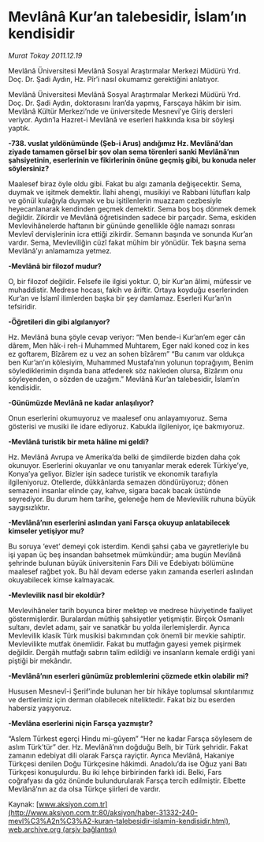 # Mevlânâ Kur’an talebesidir, İslam’ın kendisidir

*Murat Tokay 2011.12.19*

<font class="agenda2NewsSpot">
 Mevlânâ Üniversitesi Mevlânâ Sosyal Araştırmalar Merkezi Müdürü Yrd. Doç. Dr. Şadi Aydın, Hz. Pîr’i nasıl okumamız gerektiğini anlatıyor.
</font>
<font class="newsDetail">
 <p>
  Mevlânâ Üniversitesi Mevlânâ Sosyal Araştırmalar Merkezi Müdürü Yrd. Doç. Dr. Şadi Aydın, doktorasını İran’da yapmış, Farsçaya hâkim bir isim. Mevlânâ Kültür Merkezi’nde ve üniversitede Mesnevi’ye Giriş dersleri veriyor. Aydın’la Hazret-i Mevlânâ ve eserleri hakkında kısa bir söyleşi yaptık.
 </p>
 <p>
  <strong>
   -738. vuslat yıldönümünde (Şeb-i Arus) andığımız Hz. Mevlânâ’dan ziyade tamamen görsel bir şov olan sema törenleri sanki Mevlânâ’nın şahsiyetinin, eserlerinin ve fikirlerinin önüne geçmiş gibi, bu konuda neler söylersiniz?
  </strong>
 </p>
 <p>
  Maalesef biraz öyle oldu gibi. Fakat bu algı zamanla değişecektir. Sema, duymak ve işitmek demektir. İlahi ahengi, musikiyi ve Rabbani lütufları kalp ve gönül kulağıyla duymak ve bu işitilenlerin muazzam cezbesiyle heyecanlanarak kendinden geçmek demektir. Sema boş boş dönmek demek değildir. Zikirdir ve Mevlânâ öğretisinden sadece bir parçadır. Sema, eskiden Mevlevihânelerde haftanın bir gününde genellikle öğle namazı sonrası Mevlevî dervişlerinin icra ettiği zikirdir. Semanın başında ve sonunda Kur’an vardır. Sema, Mevleviliğin cüzî fakat mühim bir yönüdür. Tek başına sema Mevlânâ’yı anlamamıza yetmez.
 </p>
 <p>
  <strong>
   -Mevlânâ bir filozof mudur?
  </strong>
 </p>
 <p>
  O, bir filozof değildir. Felsefe ile ilgisi yoktur. O, bir Kur’an âlimi, müfessir ve muhaddistir. Medrese hocası, fakih ve âriftir. Ortaya koyduğu eserlerinden Kur’an ve İslamî ilimlerden başka bir şey damlamaz. Eserleri Kur’an’ın tefsiridir.
 </p>
 <p>
  <strong>
   -Öğretileri din gibi algılanıyor?
  </strong>
 </p>
 <p>
  Hz. Mevlânâ buna şöyle cevap veriyor: “Men bende-i Kur’an’em eger cân dârem, Men hâk-i reh-i Muhammed Muhtarem, Eger nakl koned coz in kes ez goftarem, Bîzârem ez u vez an sohen bîzârem” “Bu canım var oldukça ben Kur’an’ın kölesiyim, Muhammed Mustafa’nın yolunun toprağıyım, Benim söylediklerimin dışında bana atfederek söz nakleden olursa, Bîzârım onu söyleyenden, o sözden de uzağım.” Mevlânâ Kur’an talebesidir, İslam’ın kendisidir.
 </p>
 <p>
  <strong>
   -Günümüzde Mevlânâ ne kadar anlaşılıyor?
  </strong>
 </p>
 <p>
  Onun eserlerini okumuyoruz ve maalesef onu anlayamıyoruz. Sema gösterisi ve musiki ile idare ediyoruz. Kabukla ilgileniyor, içe bakmıyoruz.
 </p>
 <p>
  <strong>
   -Mevlânâ turistik bir meta hâline mi geldi?
  </strong>
 </p>
 <p>
  Hz. Mevlânâ Avrupa ve Amerika’da belki de şimdilerde bizden daha çok okunuyor. Eserlerini okuyanlar ve onu tanıyanlar merak ederek Türkiye’ye, Konya’ya geliyor. Bizler işin sadece turistik ve ekonomik tarafıyla ilgileniyoruz. Otellerde, dükkânlarda semazen döndürüyoruz; dönen semazeni insanlar elinde çay, kahve, sigara bacak bacak üstünde seyrediyor. Bu durum hem tarihe, geleneğe hem de Mevlevilik ruhuna büyük saygısızlıktır.
 </p>
 <p>
  <strong>
   -Mevlânâ’nın eserlerini aslından yani Farsça okuyup anlatabilecek kimseler yetişiyor mu?
  </strong>
 </p>
 <p>
  Bu soruya ‘evet’ demeyi çok isterdim. Kendi şahsi çaba ve gayretleriyle bu işi yapan üç beş insandan bahsetmek mümkündür; ama bugün Mevlânâ şehrinde bulunan büyük üniversitenin Fars Dili ve Edebiyatı bölümüne maalesef rağbet yok. Bu hâl devam ederse yakın zamanda eserleri aslından okuyabilecek kimse kalmayacak.
 </p>
 <p>
  <strong>
   -Mevlevilik nasıl bir ekoldür?
  </strong>
 </p>
 <p>
  Mevlevihâneler tarih boyunca birer mektep ve medrese hüviyetinde faaliyet göstermişlerdir. Buralardan müthiş şahsiyetler yetişmiştir. Birçok Osmanlı sultanı, devlet adamı, şair ve sanatkâr bu yolda ilerlemişlerdir. Ayrıca Mevlevilik klasik Türk musikisi bakımından çok önemli bir mevkie sahiptir. Mevlevilikte mutfak önemlidir. Fakat bu mutfağın gayesi yemek pişirmek değildir. Dergâh mutfağı sabrın talim edildiği ve insanların kemale erdiği yani piştiği bir mekândır.
 </p>
 <p>
  <strong>
   -Mevlânâ’nın eserleri günümüz problemlerini çözmede etkin olabilir mi?
  </strong>
 </p>
 <p>
  Hususen Mesnevî-i Şerif’inde bulunan her bir hikâye toplumsal sıkıntılarımız ve dertlerimiz için derman olabilecek niteliktedir. Fakat biz bu eserden habersiz yaşıyoruz.
 </p>
 <p>
  <strong>
   -Mevlâna eserlerini niçin Farsça yazmıştır?
  </strong>
 </p>
 <p>
  “Aslem Türkest egerçi Hindu mi-gûyem” “Her ne kadar Farsça söylesem de aslım Türk’tür” der. Hz. Mevlânâ’nın doğduğu Belh, bir Türk şehridir. Fakat zamanın edebiyat dili olarak Farsça rayiçtir. Ayrıca Mevlânâ, Hakaniye Türkçesi denilen Doğu Türkçesine hâkimdi. Anadolu’da ise Oğuz yani Batı Türkçesi konuşulurdu. Bu iki lehçe birbirinden farklı idi. Belki, Fars coğrafyası da göz önünde bulundurularak Farsça tercih edilmiştir. Elbette Mevlânâ’nın az da olsa Türkçe şiirleri de vardır.
 </p>
</font>

Kaynak: [www.aksiyon.com.tr](http://www.aksiyon.com.tr:80/aksiyon/haber-31332-240-mevl%C3%A2n%C3%A2-kuran-talebesidir-islamin-kendisidir.html), [web.archive.org (arşiv bağlantısı)](http://web.archive.org/web/20120115062549/http://www.aksiyon.com.tr:80/aksiyon/haber-31332-240-mevl%C3%A2n%C3%A2-kuran-talebesidir-islamin-kendisidir.html)

